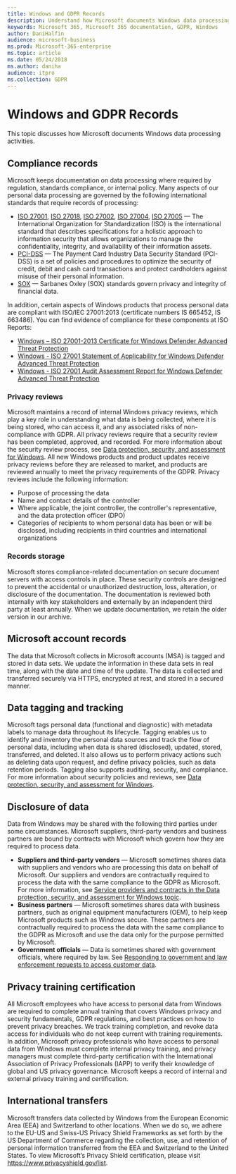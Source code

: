 ```yaml
---
title: Windows and GDPR Records
description: Understand how Microsoft documents Windows data processing activities.
keywords: Microsoft 365, Microsoft 365 documentation, GDPR, Windows
author: DaniHalfin
audience: microsoft-business
ms.prod: Microsoft-365-enterprise
ms.topic: article
ms.date: 05/24/2018
ms.author: daniha
audience: itpro
ms.collection: GDPR
---
```

# Windows and GDPR Records

This topic discusses how Microsoft documents Windows data processing activities.

## Compliance records

Microsoft keeps documentation on data processing where required by regulation, standards compliance, or internal policy. Many aspects of our personal data processing are governed by the following international standards that require records of processing:

* [ISO 27001](https://www.iso.org/standard/54534.html), [ISO 27018](https://www.iso.org/standard/61498.html), [ISO 27002](https://www.iso.org/standard/54533.html), [ISO 27004](https://www.iso.org/standard/64120.html), [ISO 27005](https://www.iso.org/standard/56742.html) — The International Organization for Standardization (ISO) is the international standard that describes specifications for a holistic approach to information security that allows organizations to manage the confidentiality, integrity, and availability of their information assets. 
* [PCI-DSS](https://www.pcisecuritystandards.org/) — The Payment Card Industry Data Security Standard (PCI-DSS) is a set of policies and procedures to optimize the security of credit, debit and cash card transactions and protect cardholders against misuse of their personal information.
* [SOX](https://www.gpo.gov/fdsys/pkg/PLAW-107publ204/html/PLAW-107publ204.htm) — Sarbanes Oxley (SOX) standards govern privacy and integrity of financial data.

In addition, certain aspects of Windows products that process personal data are compliant with ISO/IEC 27001:2013 (certificate numbers IS 665452, IS 663486). You can find evidence of compliance for these components at ISO Reports:

* [Windows – ISO 27001-2013 Certificate for Windows Defender Advanced Threat Protection](https://servicetrust.microsoft.com/ViewPage/MSComplianceGuide?command=Download&downloadType=Document&downloadId=067b981f-1b44-4eec-ad82-9185b6c42e65&docTab=4ce99610-c9c0-11e7-8c2c-f908a777fa4d_ISO_Reports)
* [Windows - ISO 27001 Statement of Applicability for Windows Defender Advanced Threat Protection](https://servicetrust.microsoft.com/ViewPage/MSComplianceGuide?command=Download&downloadType=Document&downloadId=0a78b774-f69e-47bd-97f9-60176c08fd8e&docTab=4ce99610-c9c0-11e7-8c2c-f908a777fa4d_ISO_Reports)
* [Windows - ISO 27001 Audit Assessment Report for Windows Defender Advanced Threat Protection](https://servicetrust.microsoft.com/ViewPage/MSComplianceGuide?command=Download&downloadType=Document&downloadId=834d282a-a0f2-45a3-bc3d-22395145bad2&docTab=4ce99610-c9c0-11e7-8c2c-f908a777fa4d_ISO_Reports)

### Privacy reviews

Microsoft maintains a record of internal Windows privacy reviews, which play a key role in understanding what data is being collected, where it is being stored, who can access it, and any associated risks of non-compliance with GDPR. All privacy reviews require that a security review has been completed, approved, and recorded. For more information about the security review process, see [Data protection, security, and assessment for Windows](gdpr-data-protection-security-assessment-for-windows.md). All new Windows products and product updates receive privacy reviews before they are released to market, and products are reviewed annually to meet the privacy requirements of the GDPR. Privacy reviews include the following information:

* Purpose of processing the data
* Name and contact details of the controller 
* Where applicable, the joint controller, the controller's representative, and the data protection officer (DPO)
* Categories of recipients to whom personal data has been or will be disclosed, including recipients in third countries and international organizations

### Records storage
Microsoft stores compliance-related documentation on secure document servers with access controls in place. These security controls are designed to prevent the accidental or unauthorized destruction, loss, alteration, or disclosure of the documentation. The documentation is reviewed both internally with key stakeholders and externally by an independent third party at least annually. When we update documentation, we retain the older version in our archive.

## Microsoft account records
The data that Microsoft collects in Microsoft accounts (MSA) is tagged and stored in data sets. We update the information in these data sets in real time, along with the date and time of the update. The data is collected and transferred securely via HTTPS, encrypted at rest, and stored in a secured manner.

## Data tagging and tracking

Microsoft tags personal data (functional and diagnostic) with metadata labels to manage data throughout its lifecycle. Tagging enables us to identify and inventory the personal data sources and track the flow of personal data, including when data is shared (disclosed), updated, stored, transferred, and deleted. It also allows us to perform privacy actions such as deleting data upon request, and define privacy policies, such as data retention periods. Tagging also supports auditing, security, and compliance. For more information about security policies and reviews, see [Data protection, security, and assessment for Windows](gdpr-data-protection-security-assessment-for-windows.md).

## Disclosure of data

Data from Windows may be shared with the following third parties under some circumstances. Microsoft suppliers, third-party vendors and business partners are bound by contracts with Microsoft which govern how they are required to process data.

* **Suppliers and third-party vendors** — Microsoft sometimes shares data with suppliers and vendors who are processing this data on behalf of Microsoft. Our suppliers and vendors are contractually required to process the data with the same compliance to the GDPR as Microsoft. For more information, see [Service providers and contracts in the Data protection, security, and assessment for Windows topic](gdpr-data-protection-security-assessment-for-windows.md#service-providers-and-contracts).
* **Business partners** — Microsoft sometimes shares data with business partners, such as original equipment manufacturers (OEM), to help keep Microsoft products such as Windows secure. These partners are contractually required to process the data with the same compliance to the GDPR as Microsoft and use the data only for the purpose permitted by Microsoft.
* **Government officials** — Data is sometimes shared with government officials, where required by law. See [Responding to government and law enforcement requests to access customer data](https://www.microsoft.com/en-us/trustcenter/privacy/govt-requests-for-data).

## Privacy training certification

All Microsoft employees who have access to personal data from Windows are required to complete annual training that covers Windows privacy and security fundamentals, GDPR regulations, and best practices on how to prevent privacy breaches. We track training completion, and revoke data access for individuals who do not keep current with training requirements. In addition, Microsoft privacy professionals who have access to personal data from Windows must complete internal privacy training, and privacy managers must complete third-party certification with the International Association of Privacy Professionals (IAPP) to verify their knowledge of global and US privacy governance. Microsoft keeps a record of internal and external privacy training and certification.

## International transfers

Microsoft transfers data collected by Windows from the European Economic Area (EEA) and Switzerland to other locations. When we do so, we adhere to the EU-US and Swiss-US Privacy Shield Frameworks as set forth by the US Department of Commerce regarding the collection, use, and retention of personal information transferred from the EEA and Switzerland to the United States. To view Microsoft’s Privacy Shield certification, please visit https://www.privacyshield.gov/list.
